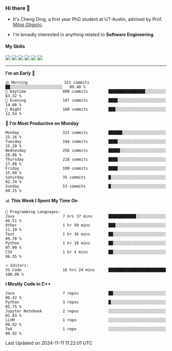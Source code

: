 ### Hi there 👋

* It's Cheng Ding, a first year PhD student at UT-Austin, advised by Prof. [Milos Gligoric](https://users.ece.utexas.edu/~gligoric/).

* I'm broadly interested in anything related to **Software Engineering**.

#### My Skills

![](https://img.shields.io/badge/C++-65318e?logo=cplusplus&logoColor=fff)
![](https://img.shields.io/badge/Python-3e74a2?logo=python&logoColor=fff)
![](https://img.shields.io/badge/C-5654a2?logo=c&logoColor=fff)
![](https://img.shields.io/badge/Go-00aaff?logo=go&logoColor=fff)
![](https://img.shields.io/badge/Docker-0088ff?logo=docker&logoColor=fff)
![](https://img.shields.io/badge/Apache-D22128?logo=apache&logoColor=fff)

---
<!--START_SECTION:waka-->
**I'm an Early 🐤** 

```text
🌞 Morning                121 commits         ██░░░░░░░░░░░░░░░░░░░░░░░   09.48 % 
🌆 Daytime                808 commits         ████████████████░░░░░░░░░   63.32 % 
🌃 Evening                187 commits         ████░░░░░░░░░░░░░░░░░░░░░   14.66 % 
🌙 Night                  160 commits         ███░░░░░░░░░░░░░░░░░░░░░░   12.54 % 
```
📅 **I'm Most Productive on Monday** 

```text
Monday                   321 commits         ██████░░░░░░░░░░░░░░░░░░░   25.16 % 
Tuesday                  194 commits         ████░░░░░░░░░░░░░░░░░░░░░   15.20 % 
Wednesday                256 commits         █████░░░░░░░░░░░░░░░░░░░░   20.06 % 
Thursday                 218 commits         ████░░░░░░░░░░░░░░░░░░░░░   17.08 % 
Friday                   199 commits         ████░░░░░░░░░░░░░░░░░░░░░   15.60 % 
Saturday                 35 commits          █░░░░░░░░░░░░░░░░░░░░░░░░   02.74 % 
Sunday                   53 commits          █░░░░░░░░░░░░░░░░░░░░░░░░   04.15 % 
```


📊 **This Week I Spent My Time On** 

```text
💬 Programming Languages: 
Java                     7 hrs 37 mins       ████████████░░░░░░░░░░░░░   46.51 % 
Other                    1 hr 50 mins        ███░░░░░░░░░░░░░░░░░░░░░░   11.19 % 
Text                     1 hr 36 mins        ██░░░░░░░░░░░░░░░░░░░░░░░   09.78 % 
Python                   1 hr 18 mins        ██░░░░░░░░░░░░░░░░░░░░░░░   07.99 % 
CSV                      1 hr 4 mins         ██░░░░░░░░░░░░░░░░░░░░░░░   06.55 % 

🔥 Editors: 
VS Code                  16 hrs 24 mins      █████████████████████████   100.00 % 
```

**I Mostly Code in C++** 

```text
Java                     7 repos             ██░░░░░░░░░░░░░░░░░░░░░░░   06.42 % 
Python                   3 repos             █░░░░░░░░░░░░░░░░░░░░░░░░   02.75 % 
Jupyter Notebook         2 repos             ░░░░░░░░░░░░░░░░░░░░░░░░░   01.83 % 
LLVM                     1 repo              ░░░░░░░░░░░░░░░░░░░░░░░░░   00.92 % 
TeX                      1 repo              ░░░░░░░░░░░░░░░░░░░░░░░░░   00.92 % 
```




 Last Updated on 2024-11-11 11:22:01 UTC
<!--END_SECTION:waka-->
